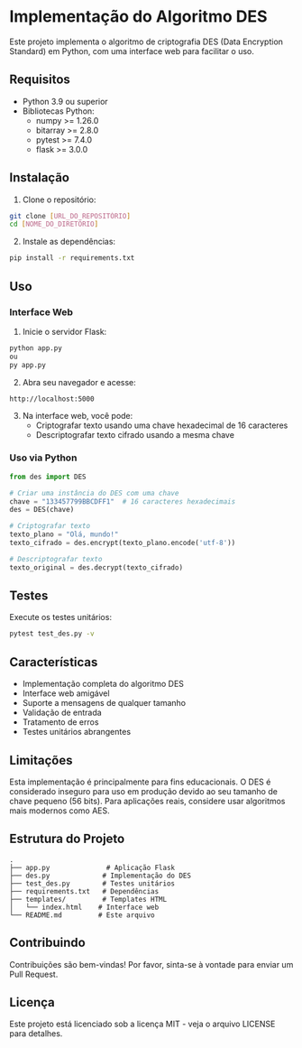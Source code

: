 # Implementação do Algoritmo DES

Este projeto implementa o algoritmo de criptografia DES (Data Encryption Standard) em Python, com uma interface web para facilitar o uso.

## Requisitos

- Python 3.9 ou superior
- Bibliotecas Python:
  - numpy >= 1.26.0
  - bitarray >= 2.8.0
  - pytest >= 7.4.0
  - flask >= 3.0.0

## Instalação

1. Clone o repositório:
```bash
git clone [URL_DO_REPOSITÓRIO]
cd [NOME_DO_DIRETÓRIO]
```

2. Instale as dependências:
```bash
pip install -r requirements.txt
```

## Uso

### Interface Web

1. Inicie o servidor Flask:
```bash
python app.py
ou
py app.py
```

2. Abra seu navegador e acesse:
```
http://localhost:5000
```

3. Na interface web, você pode:
   - Criptografar texto usando uma chave hexadecimal de 16 caracteres
   - Descriptografar texto cifrado usando a mesma chave

### Uso via Python

```python
from des import DES

# Criar uma instância do DES com uma chave
chave = "133457799BBCDFF1"  # 16 caracteres hexadecimais
des = DES(chave)

# Criptografar texto
texto_plano = "Olá, mundo!"
texto_cifrado = des.encrypt(texto_plano.encode('utf-8'))

# Descriptografar texto
texto_original = des.decrypt(texto_cifrado)
```

## Testes

Execute os testes unitários:
```bash
pytest test_des.py -v
```

## Características

- Implementação completa do algoritmo DES
- Interface web amigável
- Suporte a mensagens de qualquer tamanho
- Validação de entrada
- Tratamento de erros
- Testes unitários abrangentes

## Limitações

Esta implementação é principalmente para fins educacionais. O DES é considerado inseguro para uso em produção devido ao seu tamanho de chave pequeno (56 bits). Para aplicações reais, considere usar algoritmos mais modernos como AES.

## Estrutura do Projeto

```
.
├── app.py              # Aplicação Flask
├── des.py             # Implementação do DES
├── test_des.py        # Testes unitários
├── requirements.txt   # Dependências
├── templates/         # Templates HTML
│   └── index.html    # Interface web
└── README.md         # Este arquivo
```

## Contribuindo

Contribuições são bem-vindas! Por favor, sinta-se à vontade para enviar um Pull Request.

## Licença

Este projeto está licenciado sob a licença MIT - veja o arquivo LICENSE para detalhes. 
